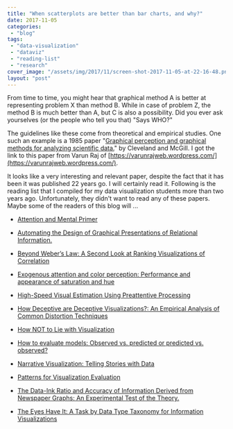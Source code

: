 ```yaml
---
title: "When scatterplots are better than bar charts, and why?"
date: 2017-11-05
categories: 
 - "blog"
tags: 
 - "data-visualization"
 - "dataviz"
 - "reading-list"
 - "research"
cover_image: "/assets/img/2017/11/screen-shot-2017-11-05-at-22-16-48.png"
layout: "post"
---
```


From time to time, you might hear that graphical method A is better at representing problem X than method B. While in case of problem Z, the method B is much better than A, but C is also a possibility. Did you ever ask yourselves (or the people who tell you that) "Says WHO?"

The guidelines like these come from theoretical and empirical studies. One such an example is a 1985 paper "[Graphical perception and graphical methods for analyzing scientific data.](https://www.ncbi.nlm.nih.gov/pubmed/17777913)" by Cleveland and McGill. I got the link to this paper from Varun Raj of [https://varunrajweb.wordpress.com/](https://varunrajweb.wordpress.com/).

It looks like a very interesting and relevant paper, despite the fact that it has been it was published 22 years go. I will certainly read it. Following is the reading list that I compiled for my data visualization students more than two years ago. Unfortunately, they didn't want to read any of these papers. Maybe some of the readers of this blog will ...


* [Attention and Mental Primer](http://www.yorku.ca/jbeck/mental-primer-web.pdf)


* [Automating the Design of Graphical Presentations of Relational Information.](http://www2.parc.com/istl/projects/uir/publications/items/UIR-1986-02-Mackinlay-TOG-Automating.pdf)


* [Beyond Weber’s Law: A Second Look at Ranking Visualizations of Correlation](https://idl.cs.washington.edu/files/2015-BeyondWebersLaw-InfoVis.pdf)


* [Exogenous attention and color perception: Performance and appearance of saturation and hue](http://citeseerx.ist.psu.edu/viewdoc/download?doi=10.1.1.295.5766&rep=rep1&type=pdf)


* [High-Speed Visual Estimation Using Preattentive Processing](https://www.csc.ncsu.edu/faculty/healey/download/tochi.96.pdf)


* [How Deceptive are Deceptive Visualizations?: An Empirical Analysis of Common Distortion Techniques](http://papers.ssrn.com/sol3/Papers.cfm?abstract_id=2566968)


* [How NOT to Lie with Visualization](https://data3.mprog.nl/course/15%20Readings/40%20Reading%204/Rogowitz_How_not_to_lie.pdf)


* [How to evaluate models: Observed vs. predicted or predicted vs. observed?](http://por.agro.uba.ar/users/pineiro/Articulos/Pineiro_2008%20obs%20y%20pred.pdf)


* [Narrative Visualization: Telling Stories with Data](http://vis.stanford.edu/files/2010-Narrative-InfoVis.pdf)


* [Patterns for Visualization Evaluation](http://www.umiacs.umd.edu/~elm/projects/eval-patterns/eval-patterns.pdf)


* [The Data-Ink Ratio and Accuracy of Information Derived from Newspaper Graphs: An Experimental Test of the Theory.](http://files.eric.ed.gov/fulltext/ED295203.pdf)


* [The Eyes Have It: A Task by Data Type Taxonomy for Information Visualizations](http://www.cs.ubc.ca/~tmm/courses/cpsc533c-05-fall/readings/shneiderman96eyes.pdf)


 

